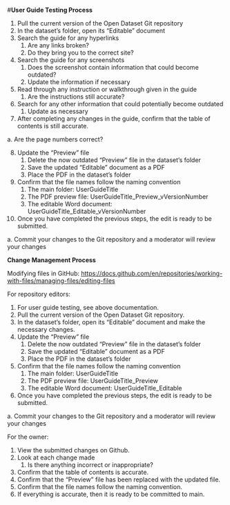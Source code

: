 #**User Guide Testing Process**

1. Pull the current version of the Open Dataset Git repository 
1. In the dataset’s folder, open its “Editable” document 
1. Search the guide for any hyperlinks 
   1. Are any links broken? 
   1. Do they bring you to the correct site? 
1. Search the guide for any screenshots 
   1. Does the screenshot contain information that could become outdated? 
   1. Update the information if necessary 
1. Read through any instruction or walkthrough given in the guide 
   1. Are the instructions still accurate? 
1. Search for any other information that could potentially become outdated 
   1. Update as necessary 
1. After completing any changes in the guide, confirm that the table of contents is still accurate. 

a. Are the page numbers correct? 

8. Update the “Preview” file 
   1. Delete the now outdated “Preview” file in the dataset’s folder 
   1. Save the updated “Editable” document as a PDF 
   1. Place the PDF in the dataset’s folder 
8. Confirm that the file names follow the naming convention 
   1. The main folder: UserGuideTitle 
   1. The PDF preview file: UserGuideTitle\_Preview\_vVersionNumber 
   1. The editable Word document: UserGuideTitle\_Editable\_vVersionNumber 
8. Once you have completed the previous steps, the edit is ready to be submitted. 

a.  Commit your changes to the Git repository and a moderator will review your changes 

**Change Management Process**

Modifying files in GitHub: [https://docs.github.com/en/repositories/working-with-files/managing-files/editing-files ](https://docs.github.com/en/repositories/working-with-files/managing-files/editing-files)

For repository editors: 

1. For user guide testing, see above documentation. 
1. Pull the current version of the Open Dataset Git repository. 
1. In the dataset’s folder, open its “Editable” document and make the necessary changes. 
1. Update the “Preview” file 
   1. Delete the now outdated “Preview” file in the dataset’s folder 
   1. Save the updated “Editable” document as a PDF 
   1. Place the PDF in the dataset’s folder 
1. Confirm that the file names follow the naming convention 
   1. The main folder: UserGuideTitle 
   1. The PDF preview file: UserGuideTitle\_Preview 
   1. The editable Word document: UserGuideTitle\_Editable 
1. Once you have completed the previous steps, the edit is ready to be submitted. 

a. Commit your changes to the Git repository and a moderator will review your changes 

For the owner: 

1. View the submitted changes on Github. 
1. Look at each change made 
   1. Is there anything incorrect or inappropriate? 
1. Confirm that the table of contents is accurate. 
1. Confirm that the “Preview” file has been replaced with the updated file. 
5. Confirm that the file names follow the naming convention. 
5. If everything is accurate, then it is ready to be committed to main. 
